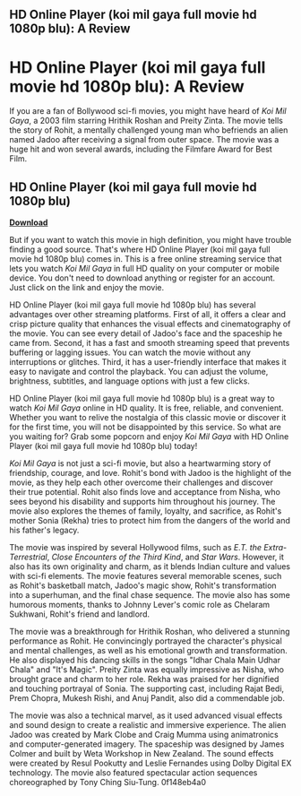 ## HD Online Player (koi mil gaya full movie hd 1080p blu): A Review

  
# HD Online Player (koi mil gaya full movie hd 1080p blu): A Review
 
If you are a fan of Bollywood sci-fi movies, you might have heard of *Koi Mil Gaya*, a 2003 film starring Hrithik Roshan and Preity Zinta. The movie tells the story of Rohit, a mentally challenged young man who befriends an alien named Jadoo after receiving a signal from outer space. The movie was a huge hit and won several awards, including the Filmfare Award for Best Film.
 
## HD Online Player (koi mil gaya full movie hd 1080p blu)


[**Download**](https://vercupalo.blogspot.com/?d=2tLFbM)

 
But if you want to watch this movie in high definition, you might have trouble finding a good source. That's where HD Online Player (koi mil gaya full movie hd 1080p blu) comes in. This is a free online streaming service that lets you watch *Koi Mil Gaya* in full HD quality on your computer or mobile device. You don't need to download anything or register for an account. Just click on the link and enjoy the movie.
 
HD Online Player (koi mil gaya full movie hd 1080p blu) has several advantages over other streaming platforms. First of all, it offers a clear and crisp picture quality that enhances the visual effects and cinematography of the movie. You can see every detail of Jadoo's face and the spaceship he came from. Second, it has a fast and smooth streaming speed that prevents buffering or lagging issues. You can watch the movie without any interruptions or glitches. Third, it has a user-friendly interface that makes it easy to navigate and control the playback. You can adjust the volume, brightness, subtitles, and language options with just a few clicks.
 
HD Online Player (koi mil gaya full movie hd 1080p blu) is a great way to watch *Koi Mil Gaya* online in HD quality. It is free, reliable, and convenient. Whether you want to relive the nostalgia of this classic movie or discover it for the first time, you will not be disappointed by this service. So what are you waiting for? Grab some popcorn and enjoy *Koi Mil Gaya* with HD Online Player (koi mil gaya full movie hd 1080p blu) today!
  
*Koi Mil Gaya* is not just a sci-fi movie, but also a heartwarming story of friendship, courage, and love. Rohit's bond with Jadoo is the highlight of the movie, as they help each other overcome their challenges and discover their true potential. Rohit also finds love and acceptance from Nisha, who sees beyond his disability and supports him throughout his journey. The movie also explores the themes of family, loyalty, and sacrifice, as Rohit's mother Sonia (Rekha) tries to protect him from the dangers of the world and his father's legacy.
 
The movie was inspired by several Hollywood films, such as *E.T. the Extra-Terrestrial*, *Close Encounters of the Third Kind*, and *Star Wars*. However, it also has its own originality and charm, as it blends Indian culture and values with sci-fi elements. The movie features several memorable scenes, such as Rohit's basketball match, Jadoo's magic show, Rohit's transformation into a superhuman, and the final chase sequence. The movie also has some humorous moments, thanks to Johnny Lever's comic role as Chelaram Sukhwani, Rohit's friend and landlord.
 
The movie was a breakthrough for Hrithik Roshan, who delivered a stunning performance as Rohit. He convincingly portrayed the character's physical and mental challenges, as well as his emotional growth and transformation. He also displayed his dancing skills in the songs \"Idhar Chala Main Udhar Chala\" and \"It's Magic\". Preity Zinta was equally impressive as Nisha, who brought grace and charm to her role. Rekha was praised for her dignified and touching portrayal of Sonia. The supporting cast, including Rajat Bedi, Prem Chopra, Mukesh Rishi, and Anuj Pandit, also did a commendable job.
 
The movie was also a technical marvel, as it used advanced visual effects and sound design to create a realistic and immersive experience. The alien Jadoo was created by Mark Clobe and Craig Mumma using animatronics and computer-generated imagery. The spaceship was designed by James Colmer and built by Weta Workshop in New Zealand. The sound effects were created by Resul Pookutty and Leslie Fernandes using Dolby Digital EX technology. The movie also featured spectacular action sequences choreographed by Tony Ching Siu-Tung.
 0f148eb4a0

